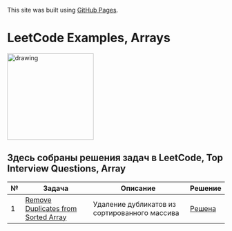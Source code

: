This site was built using [GitHub Pages](https://pages.github.com/).
# LeetCode Examples, Arrays
<a href="https://leetcode.com/explore/featured/card/top-interview-questions-easy/92/array/">
    <img src="https://media.giphy.com/media/7nXMnkcsTi1wGtPNxT/giphy.gif" alt="drawing" width="200"/>
  </a>

## Здесь собраны решения задач в LeetCode, Top Interview Questions, Array
| № | Задача | Описание | Решение |
| --- | --- | --- | --- |
| 1 | [Remove Duplicates from Sorted Array](https://leetcode.com/explore/featured/card/top-interview-questions-easy/92/array/727/) | Удаление дубликатов из  сортированного массива | [Решена](https://leetcode.com/problems/remove-duplicates-from-sorted-array/submissions/962493886/)    

